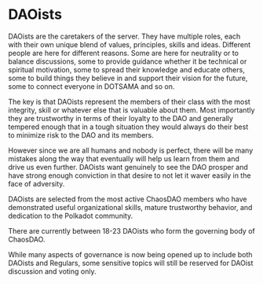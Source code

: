 # DAOists

DAOists are the caretakers of the server. They have multiple roles, each with their own unique blend of values, principles, skills and ideas. Different people are here for different reasons. Some are here for neutrality or to balance discussions, some to provide guidance whether it be technical or spiritual motivation, some to spread their knowledge and educate others, some to build things they believe in and support their vision for the future, some to connect everyone in DOTSAMA and so on.

The key is that DAOists represent the members of their class with the most integrity, skill or whatever else that is valuable about them. Most importantly they are trustworthy in terms of their loyalty to the DAO and generally tempered enough that in a tough situation they would always do their best to minimize risk to the DAO and its members.

However since we are all humans and nobody is perfect, there will be many mistakes along the way that eventually will help us learn from them and drive us even further. DAOists want genuinely to see the DAO prosper and have strong enough conviction in that desire to not let it waver easily in the face of adversity.

DAOists are selected from the most active ChaosDAO members who have demonstrated useful organizational skills, mature trustworthy behavior, and dedication to the Polkadot community.

There are currently between 18-23 DAOists who form the governing body of ChaosDAO.

While many aspects of governance is now being opened up to include both DAOists and Regulars, some sensitive topics will still be reserved for DAOist discussion and voting only.



